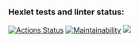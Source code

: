 ### Hexlet tests and linter status:
[![Actions Status](https://github.com/helgisax/frontend-project-44/workflows/hexlet-check/badge.svg)](https://github.com/helgisax/frontend-project-44/actions)
[![Maintainability](https://api.codeclimate.com/v1/badges/f5840e9eae4cdde4160c/maintainability)](https://codeclimate.com/github/helgisax/frontend-project-44/maintainability)
<a href="https://codeclimate.com/github/helgisax/frontend-project-44/maintainability"><img src="https://api.codeclimate.com/v1/badges/f5840e9eae4cdde4160c/maintainability" /></a>
<a href="https://asciinema.org/a/quiQKB4arCCHkesAGVKd2iSmT"></a>
<a href="https://asciinema.org/a/hRUFERl95d0eKsUb9aj9kfrol"></a>
<a href="https://asciinema.org/a/WY0CUpKUj70wAXvGxqdaERgyL"></a>
<a href="https://asciinema.org/a/Q6Hy2vgGTVgUOcde36km3pZHr"></a>
<a href="https://asciinema.org/a/mSfJG1uIow28gY0VMAQY22GXa"></a>